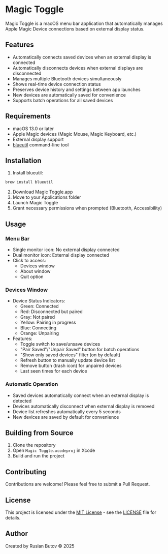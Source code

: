 # Magic Toggle

Magic Toggle is a macOS menu bar application that automatically manages Apple Magic Device connections based on external display status.

## Features

- Automatically connects saved devices when an external display is connected
- Automatically disconnects devices when external displays are disconnected
- Manages multiple Bluetooth devices simultaneously
- Shows real-time device connection status
- Preserves device history and settings between app launches
- New devices are automatically saved for convenience
- Supports batch operations for all saved devices

## Requirements

- macOS 13.0 or later
- Apple Magic devices (Magic Mouse, Magic Keyboard, etc.)
- External display support
- [blueutil](https://github.com/toy/blueutil) command-line tool

## Installation

1. Install blueutil:

```bash
brew install blueutil
```

2. Download Magic Toggle.app
3. Move to your Applications folder
4. Launch Magic Toggle
5. Grant necessary permissions when prompted (Bluetooth, Accessibility)

## Usage

### Menu Bar

- Single monitor icon: No external display connected
- Dual monitor icon: External display connected
- Click to access:
  - Devices window
  - About window
  - Quit option

### Devices Window

- Device Status Indicators:
  - Green: Connected
  - Red: Disconnected but paired
  - Gray: Not paired
  - Yellow: Pairing in progress
  - Blue: Connecting
  - Orange: Unpairing
- Features:
  - Toggle switch to save/unsave devices
  - "Pair Saved"/"Unpair Saved" button for batch operations
  - "Show only saved devices" filter (on by default)
  - Refresh button to manually update device list
  - Remove button (trash icon) for unpaired devices
  - Last seen times for each device

### Automatic Operation

- Saved devices automatically connect when an external display is detected
- Devices automatically disconnect when external display is removed
- Device list refreshes automatically every 5 seconds
- New devices are saved by default for convenience

## Building from Source

1. Clone the repository
2. Open `Magic Toggle.xcodeproj` in Xcode
3. Build and run the project

## Contributing

Contributions are welcome! Please feel free to submit a Pull Request.

## License

This project is licensed under the [MIT License](LICENSE) - see the [LICENSE](LICENSE) file for details.

## Author

Created by Ruslan Butov © 2025
